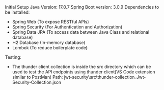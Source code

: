 Initial Setup
Java Version: 17.0.7
Spring Boot version: 3.0.9
Dependencies to be installed:

- Spring Web (To expose RESTful APIs)
- Spring Security (For Authentication and Authorization)
- Spring Data JPA (To access data between Java Class and relational database)
- H2 Database (In-memory database)
- Lombok (To reduce boilerplate code)

Testing:

- The thunder client collection is inside the src directory which can be used to test the API endpoints using thunder client(VS Code extension similar to PostMan)
  Path: jwt-security\src\thunder-collection_Jwt-Security-Collection.json
